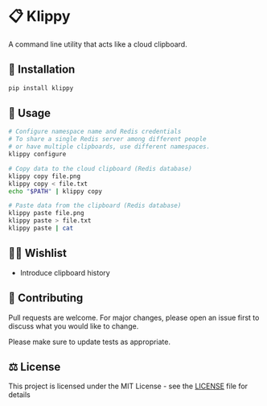 # 📋 Klippy

A command line utility that acts like a cloud clipboard.

## 💽 Installation

```bash
pip install klippy
```

## 📖 Usage

```bash
# Configure namespace name and Redis credentials
# To share a single Redis server among different people
# or have multiple clipboards, use different namespaces.
klippy configure

# Copy data to the cloud clipboard (Redis database)
klippy copy file.png
klippy copy < file.txt
echo "$PATH" | klippy copy

# Paste data from the clipboard (Redis database)
klippy paste file.png
klippy paste > file.txt
klippy paste | cat
```

## 🧞‍♂️ Wishlist

- Introduce clipboard history

## 🤝 Contributing

Pull requests are welcome. For major changes, please open an issue first to discuss what you would like to change.

Please make sure to update tests as appropriate.

## ⚖️ License

This project is licensed under the MIT License - see the [LICENSE](LICENSE) file for details
